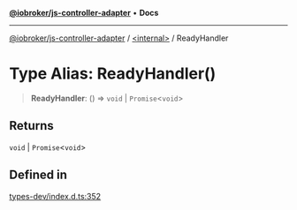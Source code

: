 [**@iobroker/js-controller-adapter**](../../README.md) • **Docs**

***

[@iobroker/js-controller-adapter](../../globals.md) / [\<internal\>](../README.md) / ReadyHandler

# Type Alias: ReadyHandler()

> **ReadyHandler**: () => `void` \| `Promise`\<`void`\>

## Returns

`void` \| `Promise`\<`void`\>

## Defined in

[types-dev/index.d.ts:352](https://github.com/ioBroker/ioBroker.js-controller/blob/1e3f92f91943b544535e021f5e14acf9ed5c82e5/packages/types-dev/index.d.ts#L352)
